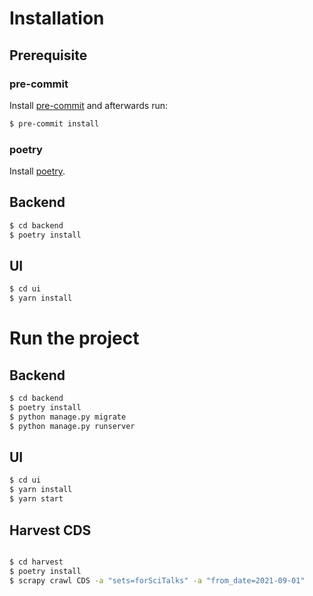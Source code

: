# Installation

## Prerequisite

### pre-commit

Install [pre-commit](https://pre-commit.com/#installation) and afterwards run:

```bash
$ pre-commit install
```

### poetry

Install [poetry](https://python-poetry.org/docs/#installation).

## Backend

```bash
$ cd backend
$ poetry install
```

## UI

```bash
$ cd ui
$ yarn install
```

# Run the project

## Backend

```bash
$ cd backend
$ poetry install
$ python manage.py migrate
$ python manage.py runserver
```

## UI

```bash
$ cd ui
$ yarn install
$ yarn start
```

## Harvest CDS

```bash

$ cd harvest
$ poetry install
$ scrapy crawl CDS -a "sets=forSciTalks" -a "from_date=2021-09-01"
```
